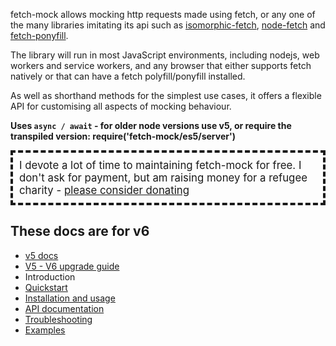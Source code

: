 fetch-mock allows mocking http requests made using fetch, or any one of the many libraries imitating its api such as [isomorphic-fetch](https://www.npmjs.com/package/isomorphic-fetch), [node-fetch](https://www.npmjs.com/package/node-fetch) and [fetch-ponyfill](https://www.npmjs.com/package/fetch-ponyfill).

The library will run in most JavaScript environments, including nodejs, web workers and service workers, and any browser that either supports fetch natively or that can have a fetch polyfill/ponyfill installed.

As well as shorthand methods for the simplest use cases, it offers a flexible API for customising all aspects of mocking behaviour.

**Uses `async / await` - for older node versions use v5, or require the transpiled version: require('fetch-mock/es5/server')**

<div style="padding: 10px; border: 4px dashed; font-size: 1.2em;">
	I devote a lot of time to maintaining fetch-mock for free. I don't ask for payment, but am raising money for a refugee charity - <a href="https://www.justgiving.com/fundraising/rhys-evans-walk">please consider donating</a>
</div>

## These docs are for v6

- [v5 docs](/fetch-mock/v5)
- [V5 - V6 upgrade guide](/fetch-mock/v5-v6-upgrade)
- Introduction
- [Quickstart](/fetch-mock/quickstart)
- [Installation and usage ](/fetch-mock/installation)
- [API documentation](/fetch-mock/api)
- [Troubleshooting](/fetch-mock/troubleshooting)
- [Examples](/fetch-mock/examples)
